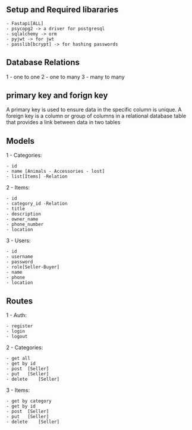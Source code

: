 ## Setup and Required libararies
    - Fastapi[ALL]
    - psycopg2 -> a driver for postgresql
    - sqlalchemy -> orm
    - pyjwt -> for jwt 
    - passlib[bcrypt] -> for hashing passwords

## Database Relations 
1 - one to one 
2 - one to many
3 - many to many

## primary key and forign key
A primary key is used to ensure data in the specific column is unique. A foreign key is a column or group of columns in a relational database table that provides a link between data in two tables

## Models
1 - Categories:

    - id
    - name [Animals - Accessories - lost]
    - list[Items] -Relation

2 - Items:

    - id
    - category_id -Relation
    - title
    - description
    - owner_name
    - phone_number
    - location

3 - Users:

    - id
    - username
    - password
    - role[Seller-Buyer]
    - name
    - phone
    - location


## Routes
1 - Auth:

    - register
    - login
    - logout

2 - Categories:

    - get all
    - get by id 
    - post  [Seller]
    - put   [Seller]
    - delete    [Seller]

3 - Items:

    - get by category
    - get by id 
    - post  [Seller]
    - put   [Seller]
    - delete    [Seller]